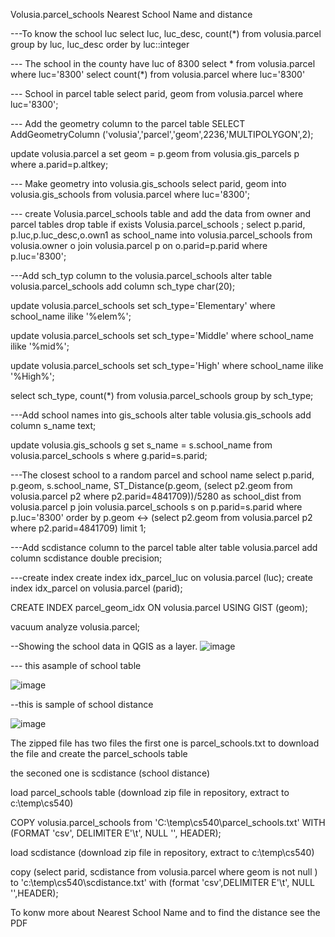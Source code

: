 Volusia.parcel_schools
Nearest School Name and distance

---To know the school luc select luc, luc_desc, count(*) from volusia.parcel group by luc, luc_desc order by luc::integer

--- The school in the county have luc of 8300 select * from volusia.parcel where luc='8300' select count(*) from volusia.parcel where luc='8300'

--- School in parcel table select parid, geom from volusia.parcel where luc='8300';

--- Add the geometry column to the parcel table SELECT AddGeometryColumn ('volusia','parcel','geom',2236,'MULTIPOLYGON',2);

update volusia.parcel a set geom = p.geom from volusia.gis_parcels p where a.parid=p.altkey;

--- Make geometry into volusia.gis_schools
select parid, geom into volusia.gis_schools from volusia.parcel where luc='8300';

--- create Volusia.parcel_schools table and add the data from owner and parcel tables drop table if exists Volusia.parcel_schools ; select p.parid, p.luc,p.luc_desc,o.own1 as school_name into volusia.parcel_schools from volusia.owner o join volusia.parcel p on o.parid=p.parid where p.luc='8300';

---Add sch_typ column to the volusia.parcel_schools alter table volusia.parcel_schools add column sch_type char(20);

update volusia.parcel_schools set sch_type='Elementary' where school_name ilike '%elem%';

update volusia.parcel_schools set sch_type='Middle' where school_name ilike '%mid%';

update volusia.parcel_schools set sch_type='High' where school_name ilike '%High%';

select sch_type, count(*) from volusia.parcel_schools group by sch_type;

---Add school names into gis_schools alter table volusia.gis_schools add column s_name text;

update volusia.gis_schools g set s_name = s.school_name from volusia.parcel_schools s where g.parid=s.parid;

---The closest school to a random parcel and school name select p.parid, p.geom, s.school_name, ST_Distance(p.geom, (select p2.geom from volusia.parcel p2 where p2.parid=4841709))/5280 as school_dist
from volusia.parcel p join volusia.parcel_schools s on p.parid=s.parid where p.luc='8300' order by p.geom <-> (select p2.geom from volusia.parcel p2 where p2.parid=4841709) limit 1;

---Add scdistance column to the parcel table alter table volusia.parcel add column scdistance double precision;

---create index create index idx_parcel_luc on volusia.parcel (luc); create index idx_parcel on volusia.parcel (parid);

CREATE INDEX parcel_geom_idx ON volusia.parcel USING GIST (geom);

vacuum analyze volusia.parcel;

--Showing the school data in QGIS as a layer.
![image](https://user-images.githubusercontent.com/65051383/117502202-29967180-af4d-11eb-8fe3-d70966f037d8.png)



--- this asample of school table

![image](https://user-images.githubusercontent.com/65051383/117502253-3d41d800-af4d-11eb-9f4c-68a6b3d8aa60.png)


--this is sample of school distance

![image](https://user-images.githubusercontent.com/65051383/117502294-4cc12100-af4d-11eb-9edb-963ddad7a103.png)


The zipped file has two files the first one is parcel_schools.txt to download the file and create the parcel_schools table

the seconed one is scdistance (school distance)

load parcel_schools table (download zip file in repository, extract to c:\temp\cs540)

COPY volusia.parcel_schools from 'C:\temp\cs540\parcel_schools.txt' WITH (FORMAT 'csv', DELIMITER E'\t', NULL '', HEADER);

load scdistance (download zip file in repository, extract to c:\temp\cs540)

copy (select parid, scdistance from volusia.parcel where geom is not null ) to 'c:\temp\cs540\scdistance.txt' with (format 'csv',DELIMITER E'\t', NULL '',HEADER);

To konw more about Nearest School Name and to find the distance see the PDF
